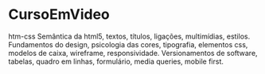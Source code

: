 # CursoEmVideo
 htm-css
Semântica da html5, textos, títulos, ligações, multimídias, estilos.
Fundamentos do design, psicologia das cores, tipografia, elementos css, modelos de caixa, wireframe, responsividade.
Versionamentos de software, tabelas, quadro em linhas, formulário, media queries, mobile first.
